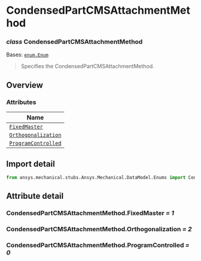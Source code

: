 # CondensedPartCMSAttachmentMethod

<a id="CondensedPartCMSAttachmentMethod"></a>

### *class* CondensedPartCMSAttachmentMethod

Bases: [`enum.Enum`](https://docs.python.org/3/library/enum.html#enum.Enum)

> Specifies the CondensedPartCMSAttachmentMethod.

> <!-- !! processed by numpydoc !! -->

<a id="overview"></a>

## Overview

### Attributes

| Name |
| ---------------------------------------------------------------------------- |
| [`FixedMaster`](#CondensedPartCMSAttachmentMethod.FixedMaster) |
| [`Orthogonalization`](#CondensedPartCMSAttachmentMethod.Orthogonalization) |
| [`ProgramControlled`](#CondensedPartCMSAttachmentMethod.ProgramControlled) |

<a id="import-detail"></a>

## Import detail

```python
from ansys.mechanical.stubs.Ansys.Mechanical.DataModel.Enums import CondensedPartCMSAttachmentMethod
```

<a id="attribute-detail"></a>

## Attribute detail

<a id="CondensedPartCMSAttachmentMethod.FixedMaster"></a>

### CondensedPartCMSAttachmentMethod.FixedMaster *= 1*

<a id="CondensedPartCMSAttachmentMethod.Orthogonalization"></a>

### CondensedPartCMSAttachmentMethod.Orthogonalization *= 2*

<a id="CondensedPartCMSAttachmentMethod.ProgramControlled"></a>

### CondensedPartCMSAttachmentMethod.ProgramControlled *= 0*
